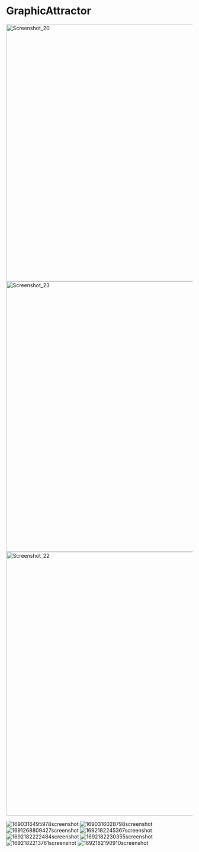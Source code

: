 
# GraphicAttractor

<img width="695" alt="Screenshot_20" src="https://github.com/ResQkiT/GraphicAttractor/assets/66569779/560b45bd-15ba-41bc-afb8-7acd0ac4f1fb">
<img width="731" alt="Screenshot_23" src="https://github.com/ResQkiT/GraphicAttractor/assets/66569779/3f96e2c5-2a4f-4726-a464-82b9ef4699e7">
<img width="713" alt="Screenshot_22" src="https://github.com/ResQkiT/GraphicAttractor/assets/66569779/73fcf613-0e13-4f79-afd6-cc686f5c5687">

![1690316495978screenshot](https://github.com/ResQkiT/GraphicAttractor/assets/130827892/40703756-c4fa-4e8c-ab27-d0be07bf9b5a)
![1690316028798screenshot](https://github.com/ResQkiT/GraphicAttractor/assets/130827892/eaee85d6-d2c6-495d-958e-686ecdab5118)
![1691268809427screenshot](https://github.com/ResQkiT/GraphicAttractor/assets/130827892/581d31f5-cece-484d-a1d2-c3725ea060ac)
![1692182245367screenshot](https://github.com/ResQkiT/GraphicAttractor/assets/130827892/32fe95bc-3b4e-44e6-a7e4-3c08b5f9481f)
![1692182222484screenshot](https://github.com/ResQkiT/GraphicAttractor/assets/130827892/dd9ccad3-4357-4a5e-aa57-8fab94b1aa30)
![1692182230355screenshot](https://github.com/ResQkiT/GraphicAttractor/assets/130827892/7c8df869-b247-4cdd-9217-17e8bca94e11)
![1692182213761screenshot](https://github.com/ResQkiT/GraphicAttractor/assets/130827892/aa21509a-20f6-40f0-a7d5-a1e6539d8e2f)
![1692182190910screenshot](https://github.com/ResQkiT/GraphicAttractor/assets/130827892/7c08fd2a-da3c-44e6-819c-4e8f8bb44f98)
